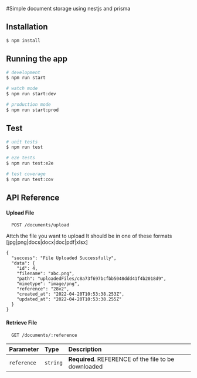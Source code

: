 #Simple document storage using nestjs and prisma

## Installation

```bash
$ npm install
```

## Running the app

```bash
# development
$ npm run start

# watch mode
$ npm run start:dev

# production mode
$ npm run start:prod
```

## Test

```bash
# unit tests
$ npm run test

# e2e tests
$ npm run test:e2e

# test coverage
$ npm run test:cov
```


## API Reference

#### Upload File

```http
  POST /documents/upload
```

Attch the file you want to upload
It should be in one of these formats [jpg|png|docs|docx|doc|pdf|xlsx]

```
{
  "success": "File Uploaded Successfully",
  "data": {
    "id": 4,
    "filename": "abc.png",
    "path": "uploadedFiles/c8a73f697bcfbb5048ddd41f4b2018d9",
    "mimetype": "image/png",
    "reference": "28v2",
    "created_at": "2022-04-20T10:53:38.253Z",
    "updated_at": "2022-04-20T10:53:38.255Z"
  }
}
```

#### Retrieve File

```http
  GET /documents/:reference
```

| Parameter   | Type     | Description                                          |
| :---------- | :------- | :--------------------------------------------------- |
| `reference` | `string` | **Required**. REFERENCE of the file to be downloaded |
